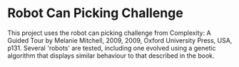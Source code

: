 # Robot Can Picking Challenge
This project uses the robot can picking challenge from Complexity: A Guided Tour by Melanie Mitchell, 2009, 2009, Oxford University Press, USA, p131.
Several 'robots' are tested, including one evolved using a genetic algorithm that displays similar behaviour to that described in the book.
